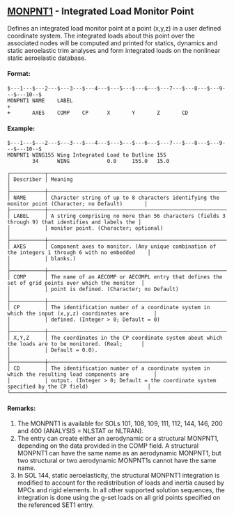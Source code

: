 ## [MONPNT1](https://help.hexagonmi.com/bundle/MSC_Nastran_2022.4/page/Nastran_Combined_Book/qrg/bulkno/TOC.MONPNT1.xhtml) - Integrated Load Monitor Point

Defines an integrated load monitor point at a point (x,y,z) in a user defined coordinate system. The integrated loads about this point over the associated nodes will be computed and printed for statics, dynamics and static aeroelastic trim analyses and form integrated loads on the nonlinear static aeroelastic database.

#### Format:

```nastran
$---1---$---2---$---3---$---4---$---5---$---6---$---7---$---8---$---9---$---10--$
MONPNT1 NAME    LABEL                                                   +
+       AXES    COMP    CP      X       Y       Z       CD                      
```

#### Example:

```nastran
$---1---$---2---$---3---$---4---$---5---$---6---$---7---$---8---$---9---$---10--$
MONPNT1 WING155 Wing Integrated Load to Butline 155
        34      WING            0.0     155.0   15.0                            
```

```text
┌───────────┬────────────────────────────────────────────────────────────────────────────────────────────────────┐
│ Describer │ Meaning                                                                                            │
├───────────┼────────────────────────────────────────────────────────────────────────────────────────────────────┤
│ NAME      │ Character string of up to 8 characters identifying the monitor point (Character; no Default)       │
├───────────┼────────────────────────────────────────────────────────────────────────────────────────────────────┤
│ LABEL     │ A string comprising no more than 56 characters (fields 3 through 9) that identifies and labels the │
│           │ monitor point. (Character; optional)                                                               │
├───────────┼────────────────────────────────────────────────────────────────────────────────────────────────────┤
│ AXES      │ Component axes to monitor. (Any unique combination of the integers 1 through 6 with no embedded    │
│           │ blanks.)                                                                                           │
├───────────┼────────────────────────────────────────────────────────────────────────────────────────────────────┤
│ COMP      │ The name of an AECOMP or AECOMPL entry that defines the set of grid points over which the monitor  │
│           │ point is defined. (Character; no Default)                                                          │
├───────────┼────────────────────────────────────────────────────────────────────────────────────────────────────┤
│ CP        │ The identification number of a coordinate system in which the input (x,y,z) coordinates are        │
│           │ defined. (Integer > 0; Default = 0)                                                                │
├───────────┼────────────────────────────────────────────────────────────────────────────────────────────────────┤
│ X,Y,Z     │ The coordinates in the CP coordinate system about which the loads are to be monitored. (Real;      │
│           │ Default = 0.0).                                                                                    │
├───────────┼────────────────────────────────────────────────────────────────────────────────────────────────────┤
│ CD        │ The identification number of a coordinate system in which the resulting load components are        │
│           │ output. (Integer > 0; Default = the coordinate system specified by the CP field)                   │
└───────────┴────────────────────────────────────────────────────────────────────────────────────────────────────┘
```

#### Remarks:

1. The MONPNT1 is available for SOLs 101, 108, 109, 111, 112, 144, 146, 200 and 400
(ANALYSIS = NLSTAT or NLTRAN).
2. The entry can create either an aerodynamic or a structural MONPNT1, depending on the data provided in the COMP field. A structural MONPNT1 can have the same name as an aerodynamic MONPNT1, but two structural or two aerodynamic MONPNT1s cannot have the same name.
3. In SOL 144, static aeroelasticity, the structural MONPNT1 integration is modified to account for the redistribution of loads and inertia caused by MPCs and rigid elements. In all other supported solution sequences, the integration is done using the g-set loads on all grid points specified on the referenced SET1 entry.
